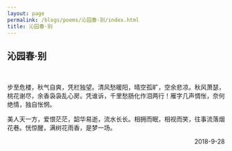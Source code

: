 ```yaml
---
layout: page
permalink: /blogs/poems/沁园春·别/index.html
title: 沁园春·别
---
```


## 沁园春·别

<br>

步至危楼，秋气自爽，凭栏独望。清风愁暖阳，晴空孤旷，空余悲凉。秋风萧瑟，桃花谢尽，余香袅袅乱心房。凭谁诉，千里愁肠化作泪两行！雁字几声惆怅，奈何绝情，独自怅惘。

美人天一方，爱恨茫茫，韶华易逝，流水长长。相拥而眠，相视而笑，往事流落烟花巷。恍惊醒，满树花雨香，是梦一场。

<p align="right">2018-9-28</p>
